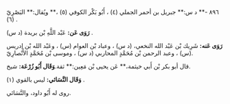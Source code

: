 ٨٩٦ -** د س:** جبريل بن أحمر الجملي (٤) ، أَبُو بَكْر الكوفي (٥) ،** ويُقال:** البَصْرِيّ (٦) .

**رَوَى عَن:** عَبْد اللَّهِ بْن بريدة (د س) .

**رَوَى عَنه:** شَرِيك بْن عَبْد الله النخعي، (د س) ، وعباد بْن العوام (س) ، وعَبْد الله بْن إدريس (س) ، وعبد الرحمن بْن مُحَمَّدٍ المحاربي (د س) ، وموسى بْن مُحَمَّدٍ الأَنْصارِيّ.

قال أبو بكر بْن أَبي خيثمة،** عَن يحيى بْن مَعِين:** ثقة.**وَقَال أَبُو زُرْعَة:** شيخ.

**وَقَال النَّسَائي:** ليس بالقوي (١) .

روى له أَبُو داود، والنَّسَائي.